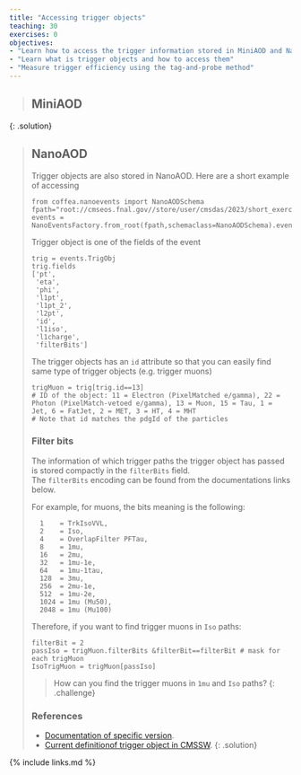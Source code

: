 ```yaml
---
title: "Accessing trigger objects"
teaching: 30
exercises: 0
objectives:
- "Learn how to access the trigger information stored in MiniAOD and NanoAOD"
- "Learn what is trigger objects and how to access them"
- "Measure trigger efficiency using the tag-and-probe method"
---
```


> ## MiniAOD
{: .solution}

> ## NanoAOD
> Trigger objects are also stored in NanoAOD. Here are a short example of accessing 
> ~~~
> from coffea.nanoevents import NanoAODSchema
> fpath="root://cmseos.fnal.gov//store/user/cmsdas/2023/short_exercises/Trigger/New_NanoAOD_M1000.root"
> events = NanoEventsFactory.from_root(fpath,schemaclass=NanoAODSchema).events()
> ~~~
> Trigger object is one of the fields of the event
> ~~~
> trig = events.TrigObj
> trig.fields
> ['pt',
>  'eta',
>  'phi',
>  'l1pt',
>  'l1pt_2',
>  'l2pt',
>  'id',
>  'l1iso',
>  'l1charge',
>  'filterBits']
> ~~~
> The trigger objects has an `id` attribute so that you can easily find same type of trigger objects (e.g. trigger muons)
> ~~~
> trigMuon = trig[trig.id==13]
> # ID of the object: 11 = Electron (PixelMatched e/gamma), 22 = Photon (PixelMatch-vetoed e/gamma), 13 = Muon, 15 = Tau, 1 = Jet, 6 = FatJet, 2 = MET, 3 = HT, 4 = MHT
> # Note that id matches the pdgId of the particles
> ~~~
> 
> ### Filter bits
> The information of which trigger paths the trigger object has passed is stored compactly in the `filterBits` field.<br>
> The `filterBits` encoding can be found from the documentations links below. 
> 
> For example, for muons, the bits meaning is the following:
> ~~~
>   1    = TrkIsoVVL,
>   2    = Iso, 
>   4    = OverlapFilter PFTau,
>   8    = 1mu,
>   16   = 2mu,
>   32   = 1mu-1e, 
>   64   = 1mu-1tau,
>   128  = 3mu, 
>   256  = 2mu-1e,
>   512  = 1mu-2e,
>   1024 = 1mu (Mu50), 
>   2048 = 1mu (Mu100)
> ~~~
> Therefore, if you want to find trigger muons in `Iso` paths:
> ~~~
> filterBit = 2
> passIso = trigMuon.filterBits &filterBit==filterBit # mask for each trigMuon
> IsoTrigMuon = trigMuon[passIso] 
> ~~~
>
> > How can you find the trigger muons in `1mu` and `Iso` paths?
> {: .challenge}
>
> ### References
>  * [Documentation of specific version](https://cms-nanoaod-integration.web.cern.ch/autoDoc/). 
>  * [Current definitionof  trigger object in CMSSW](https://github.com/cms-sw/cmssw/blob/master/PhysicsTools/NanoAOD/python/triggerObjects_cff.py). 
{: .solution}

{% include links.md %}

